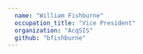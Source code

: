 ```yaml
---
  name: "William Fishburne"
  occupation_title: "Vice President"
  organization: "AcqSIS"
  github: "bfishburne"
---
```

